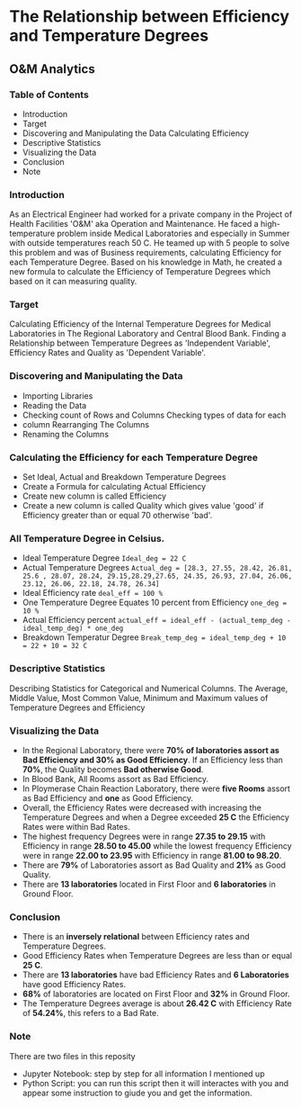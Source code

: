 # The Relationship between Efficiency and Temperature Degrees 
## O&M Analytics 


### Table of Contents 
- Introduction
- Target
- Discovering and Manipulating the Data Calculating Efficiency
- Descriptive Statistics
- Visualizing the Data
- Conclusion 
- Note


### Introduction 
As an Electrical Engineer had worked for a private company in the Project of Health Facilities 'O&M' aka Operation and Maintenance. He faced a high-temperature problem inside Medical Laboratories and especially in Summer with outside temperatures reach 50 C. He teamed up with 5 people to solve this problem and was of Business requirements, calculating Efficiency for each Temperature Degree. Based on his knowledge in Math, he created a new formula to calculate the Efficiency of Temperature Degrees which based on it can measuring quality. 


### Target 
Calculating Efficiency of the Internal Temperature Degrees for Medical Laboratories in The Regional Laboratory and Central Blood Bank. Finding a Relationship between Temperature Degrees as 'Independent Variable', Efficiency Rates and Quality as 'Dependent Variable'. 


### Discovering and Manipulating the Data 
- Importing Libraries
- Reading the Data
- Checking count of Rows and Columns Checking types of data for each
- column Rearranging The Columns
- Renaming the Columns 


### Calculating the Efficiency for each Temperature Degree 
- Set Ideal, Actual and Breakdown Temperature Degrees
- Create a Formula for calculating Actual Efficiency
- Create new column is called Efficiency
- Create a new column is called Quality which gives value 'good' if Efficiency greater than or equal 70 otherwise 'bad'. 


### All Temperature Degree in Celsius. 
- Ideal Temperature Degree 
    `Ideal_deg = 22 C` 
- Actual Temperature Degrees 
    `Actual_deg = [28.3, 27.55, 28.42, 26.81, 25.6 , 28.07, 28.24, 29.15,28.29,27.65, 24.35, 26.93, 27.04, 26.06, 23.12, 26.06, 22.18, 24.78, 26.34]`
- Ideal Efficiency rate
    `deal_eff = 100 %` 
- One Temperature Degree Equates 10 percent from Efficiency 
    `one_deg = 10 %` 
- Actual Efficiency percent
    `actual_eff = ideal_eff - (actual_temp_deg -ideal_temp_deg) * one_deg`
- Breakdown Temperatur Degree
    `Break_temp_deg = ideal_temp_deg + 10 = 22 + 10 = 32 C`


### Descriptive Statistics 
Describing Statistics for Categorical and Numerical Columns. The Average, Middle Value, Most Common Value, Minimum and Maximum values of Temperature Degrees and Efficiency 


### Visualizing the Data 
- In the Regional Laboratory, there were **70% of laboratories assort as Bad Efficiency and 30% as Good Efficiency**. If an Efficiency less than **70%**, the Quality becomes **Bad otherwise Good**. 
- In Blood Bank, All Rooms assort as Bad Efficiency. 
- In Ploymerase Chain Reaction Laboratory, there were **five Rooms** assort as Bad Efficiency and **one** as Good Efficiency. 
- Overall, the Efficiency Rates were decreased with increasing the Temperature Degrees and when a Degree exceeded **25 C** the Efficiency Rates were within Bad Rates. 
- The highest frequency Degrees were in range **27.35 to 29.15** with Efficiency in range **28.50 to 45.00** while the lowest frequency Efficiency were in range **22.00 to 23.95** with Efficiency in range **81.00 to 98.20**. 
- There are **79%** of Laboratories assort as Bad Quality and **21%** as Good Quality. 
- There are **13 laboratories** located in First Floor and **6 laboratories** in Ground Floor.


### Conclusion 
- There is an **inversely relational** between Efficiency rates and Temperature Degrees.
- Good Efficiency Rates when Temperature Degrees are less than or equal **25 C**.
- There are **13 laboratories** have bad Efficiency Rates and **6 Laboratories** have good Efficiency Rates.
- **68%** of laboratories are located on First Floor and **32%** in Ground Floor.
- The Temperature Degrees average is about **26.42 C** with Efficiency Rate of **54.24%**, this refers to a Bad Rate. 


### Note
There are two files in this reposity
- Jupyter Notebook: step by step for all information I mentioned up
- Python Script: you can run this script then it will interactes with you and appear some instruction to giude you and get the information.
